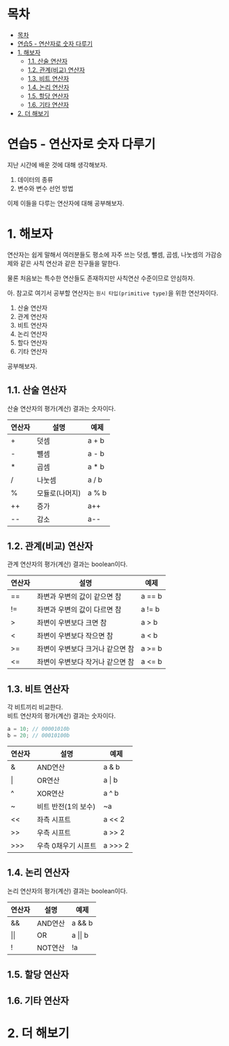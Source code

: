 # 목차

- [목차](#목차)
- [연습5 - 연산자로 숫자 다루기](#연습5---연산자로-숫자-다루기)
- [1. 해보자](#1-해보자)
  - [1.1. 산술 연산자](#11-산술-연산자)
  - [1.2. 관계(비교) 연산자](#12-관계비교-연산자)
  - [1.3. 비트 연산자](#13-비트-연산자)
  - [1.4. 논리 연산자](#14-논리-연산자)
  - [1.5. 할당 연산자](#15-할당-연산자)
  - [1.6. 기타 연산자](#16-기타-연산자)
- [2. 더 해보기](#2-더-해보기)

# 연습5 - 연산자로 숫자 다루기

지난 시간에 배운 것에 대해 생각해보자.

1. 데이터의 종류
2. 변수와 변수 선언 방법

이제 이들을 다루는 연산자에 대해 공부해보자.  

# 1. 해보자

연산자는 쉽게 말해서 여러분들도 평소에 자주 쓰는 덧셈, 뺄셈, 곱셈, 나눗셈의 가감승제와 같은 사칙 연산과 같은 친구들을 말한다.  

물론 처음보는 특수한 연산들도 존재하지만 사칙연산 수준이므로 안심하자.  

아. 참고로 여기서 공부할 연산자는 `원시 타입(primitive type)`을 위한 연산자이다.  

1. 산술 연산자
2. 관계 연산자
3. 비트 연산자
4. 논리 연산자
5. 할다 연산자
6. 기타 연산자

공부해보자.  

## 1.1. 산술 연산자

산술 연산자의 평가(계산) 결과는 숫자이다.  

|연산자|설명|예제|
|-|-|-|
|+|덧셈|a + b|
|-|뺼셈|a - b|
|*|곱셈|a * b|
|/|나눗셈|a / b|
|%|모듈로(나머지)|a % b|
|++|증가|a++|
|--|감소|a--|

## 1.2. 관계(비교) 연산자

관계 연산자의 평가(계산) 결과는 boolean이다.  

|연산자|설명|예제|
|-|-|-|
|==|좌변과 우변의 값이 같으면 참|a == b|
|!=|좌변과 우변의 값이 다르면 참|a != b|
|>|좌변이 우변보다 크면 참|a > b|
|<|좌변이 우변보다 작으면 참|a < b|
|>=|좌변이 우변보다 크거나 같으면 참|a >= b|
|<=|좌변이 우변보다 작거나 같으면 참|a <= b|

## 1.3. 비트 연산자

각 비트끼리 비교한다.  
비트 연산자의 평가(계산) 결과는 숫자이다.  

```java
a = 10; // 00001010b
b = 20; // 00010100b
```

|연산자|설명|예제|
|-|-|-|
|&|AND연산|a & b|
|\||OR연산|a \| b|
|^|XOR연산|a ^ b|
|~|비트 반전(1의 보수)|~a|
|<<|좌측 시프트|a << 2|
|>>|우측 시프트|a >> 2|
|>>>|우측 0채우기 시프트|a >>> 2|

## 1.4. 논리 연산자

논리 연산자의 평가(계산) 결과는 boolean이다.  

|연산자|설명|예제|
|-|-|-|
|&&|AND연산|a && b|
|\|\||OR|a \|\| b|
|!|NOT연산|!a|

## 1.5. 할당 연산자
## 1.6. 기타 연산자

# 2. 더 해보기
